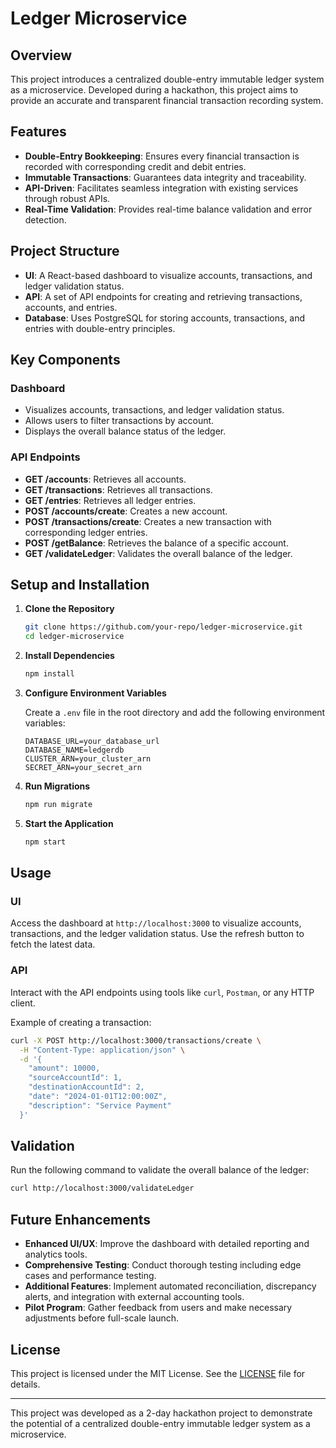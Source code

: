 # Ledger Microservice

## Overview

This project introduces a centralized double-entry immutable ledger system as a microservice. Developed during a hackathon, this project aims to provide an accurate and transparent financial transaction recording system.

## Features

- **Double-Entry Bookkeeping**: Ensures every financial transaction is recorded with corresponding credit and debit entries.
- **Immutable Transactions**: Guarantees data integrity and traceability.
- **API-Driven**: Facilitates seamless integration with existing services through robust APIs.
- **Real-Time Validation**: Provides real-time balance validation and error detection.

## Project Structure

- **UI**: A React-based dashboard to visualize accounts, transactions, and ledger validation status.
- **API**: A set of API endpoints for creating and retrieving transactions, accounts, and entries.
- **Database**: Uses PostgreSQL for storing accounts, transactions, and entries with double-entry principles.

## Key Components

### Dashboard

- Visualizes accounts, transactions, and ledger validation status.
- Allows users to filter transactions by account.
- Displays the overall balance status of the ledger.

### API Endpoints

- **GET /accounts**: Retrieves all accounts.
- **GET /transactions**: Retrieves all transactions.
- **GET /entries**: Retrieves all ledger entries.
- **POST /accounts/create**: Creates a new account.
- **POST /transactions/create**: Creates a new transaction with corresponding ledger entries.
- **POST /getBalance**: Retrieves the balance of a specific account.
- **GET /validateLedger**: Validates the overall balance of the ledger.

## Setup and Installation

1. **Clone the Repository**

   ```bash
   git clone https://github.com/your-repo/ledger-microservice.git
   cd ledger-microservice
   ```

2. **Install Dependencies**

   ```bash
   npm install
   ```

3. **Configure Environment Variables**

   Create a `.env` file in the root directory and add the following environment variables:

   ```env
   DATABASE_URL=your_database_url
   DATABASE_NAME=ledgerdb
   CLUSTER_ARN=your_cluster_arn
   SECRET_ARN=your_secret_arn
   ```

4. **Run Migrations**

   ```bash
   npm run migrate
   ```

5. **Start the Application**

   ```bash
   npm start
   ```

## Usage

### UI

Access the dashboard at `http://localhost:3000` to visualize accounts, transactions, and the ledger validation status. Use the refresh button to fetch the latest data.

### API

Interact with the API endpoints using tools like `curl`, `Postman`, or any HTTP client.

Example of creating a transaction:

```bash
curl -X POST http://localhost:3000/transactions/create \
  -H "Content-Type: application/json" \
  -d '{
    "amount": 10000,
    "sourceAccountId": 1,
    "destinationAccountId": 2,
    "date": "2024-01-01T12:00:00Z",
    "description": "Service Payment"
  }'
```

## Validation

Run the following command to validate the overall balance of the ledger:

```bash
curl http://localhost:3000/validateLedger
```

## Future Enhancements

- **Enhanced UI/UX**: Improve the dashboard with detailed reporting and analytics tools.
- **Comprehensive Testing**: Conduct thorough testing including edge cases and performance testing.
- **Additional Features**: Implement automated reconciliation, discrepancy alerts, and integration with external accounting tools.
- **Pilot Program**: Gather feedback from users and make necessary adjustments before full-scale launch.

## License

This project is licensed under the MIT License. See the [LICENSE](LICENSE) file for details.

---

This project was developed as a 2-day hackathon project to demonstrate the potential of a centralized double-entry immutable ledger system as a microservice.
